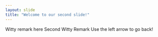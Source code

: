 ```yaml
---
layout: slide
title: "Welcome to our second slide!"
---
```

Witty remark here Second Witty Remark
Use the left arrow to go back!
